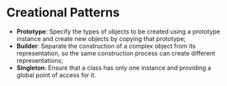 # Creational Patterns

- **Prototype**: Specify the types of objects to be created using a prototype instance and create new objects by copying that prototype;
- **Builder**: Separate the construction of a complex object from its representation, so the same construction process can create different representations;
- **Singleton**: Ensure that a class has only one instance and providing a global point of access for it.